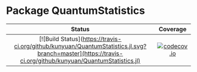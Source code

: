 # Package QuantumStatistics

| Status | Coverage |
| :----: | :----: |
| [![Build Status](https://travis-ci.org/github/kunyuan/QuantumStatistics.jl.svg?branch=master](https://travis-ci.org/github/kunyuan/QuantumStatistics.jl) | [![codecov.io](http://codecov.io/github/kunyuan/QuantumStatistics/coverage.svg?branch=master)](http://codecov.io/github/kunyuan/QuantumStatistics.jl?branch=master) |


<!-- Example of Julia package to go along with [these notes](https://tlienart.github.io/pub/julia/dev-pkg2.html). -->
<!-- https://travis-ci.org/github/kunyuan/QuantumStatistics.jl -->
